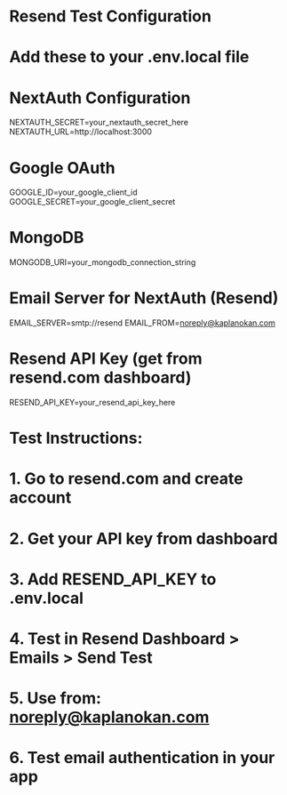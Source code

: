# Resend Test Configuration
# Add these to your .env.local file

# NextAuth Configuration
NEXTAUTH_SECRET=your_nextauth_secret_here
NEXTAUTH_URL=http://localhost:3000

# Google OAuth
GOOGLE_ID=your_google_client_id
GOOGLE_SECRET=your_google_client_secret

# MongoDB
MONGODB_URI=your_mongodb_connection_string

# Email Server for NextAuth (Resend)
EMAIL_SERVER=smtp://resend
EMAIL_FROM=noreply@kaplanokan.com

# Resend API Key (get from resend.com dashboard)
RESEND_API_KEY=your_resend_api_key_here

# Test Instructions:
# 1. Go to resend.com and create account
# 2. Get your API key from dashboard
# 3. Add RESEND_API_KEY to .env.local
# 4. Test in Resend Dashboard > Emails > Send Test
# 5. Use from: noreply@kaplanokan.com
# 6. Test email authentication in your app
